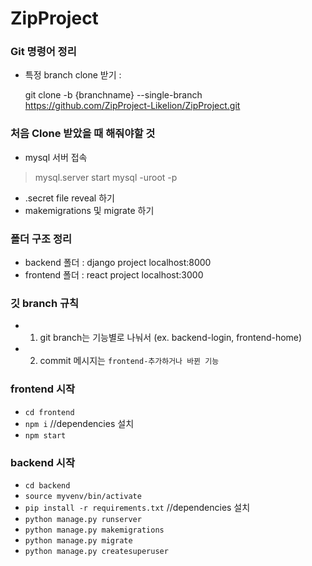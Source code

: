 # ZipProject

### Git 명령어 정리
- 특정 branch clone 받기 :

  git clone -b {branchname} --single-branch https://github.com/ZipProject-Likelion/ZipProject.git
  
### 처음 Clone 받았을 때 해줘야할 것
- mysql 서버 접속
> mysql.server start
> mysql -uroot -p

- .secret file reveal 하기
- makemigrations 및 migrate 하기
 

### 폴더 구조 정리

- backend 폴더 : django project localhost:8000
- frontend 폴더 : react project localhost:3000

### 깃 branch 규칙

- 1. git branch는 기능별로 나눠서 (ex. backend-login, frontend-home)
- 2. commit 메시지는 `frontend-추가하거나 바뀐 기능`


### frontend 시작
- `cd frontend`
- `npm i` //dependencies 설치
- `npm start`

### backend 시작
- `cd backend`
- `source myvenv/bin/activate`
- `pip install -r requirements.txt` //dependencies 설치
- `python manage.py runserver`
- `python manage.py makemigrations`
- `python manage.py migrate`
- `python manage.py createsuperuser`
